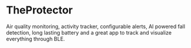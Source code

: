 # TheProtector
Air quality monitoring, activity tracker, configurable alerts, AI powered fall detection, long lasting battery and a great app to track and visualize everything through BLE.
